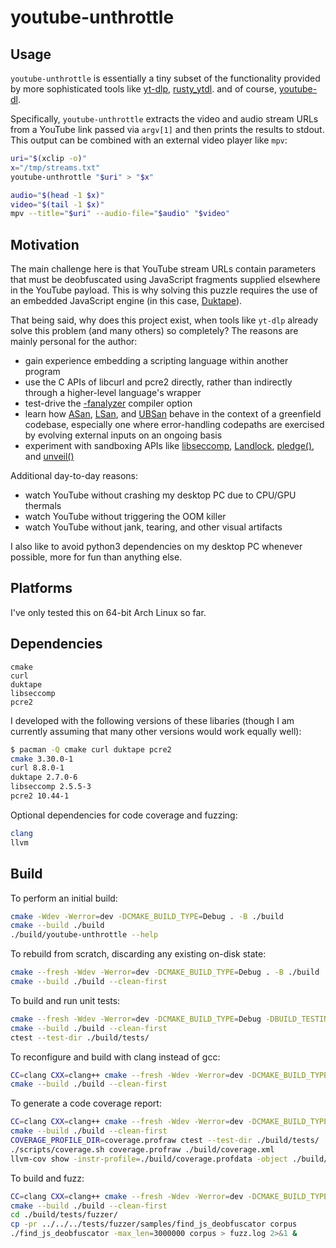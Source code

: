 # youtube-unthrottle

## Usage

`youtube-unthrottle` is essentially a tiny subset of the functionality
provided by more sophisticated tools like
[yt-dlp](https://github.com/yt-dlp/yt-dlp),
[rusty_ytdl](https://github.com/Mithronn/rusty_ytdl).
and of course, [youtube-dl](https://github.com/ytdl-org/youtube-dl).

Specifically, `youtube-unthrottle` extracts the video and audio stream URLs
from a YouTube link passed via `argv[1]` and then prints the results to stdout.
This output can be combined with an external video player like `mpv`:

```sh
uri="$(xclip -o)"
x="/tmp/streams.txt"
youtube-unthrottle "$uri" > "$x"

audio="$(head -1 $x)"
video="$(tail -1 $x)"
mpv --title="$uri" --audio-file="$audio" "$video"
```

## Motivation

The main challenge here is that YouTube stream URLs contain parameters
that must be deobfuscated using JavaScript fragments supplied elsewhere
in the YouTube payload. This is why solving this puzzle requires the use
of an embedded JavaScript engine (in this case,
[Duktape](https://duktape.org/)).

That being said, why does this project exist, when tools like `yt-dlp`
already solve this problem (and many others) so completely? The reasons
are mainly personal for the author:

- gain experience embedding a scripting language within another program
- use the C APIs of libcurl and pcre2 directly, rather than indirectly through
  a higher-level language's wrapper
- test-drive the [-fanalyzer](https://developers.redhat.com/blog/2020/03/26/static-analysis-in-gcc-10) compiler option
- learn how [ASan](https://clang.llvm.org/docs/AddressSanitizer.html),
  [LSan](https://clang.llvm.org/docs/LeakSanitizer.html),
  and [UBSan](https://clang.llvm.org/docs/UndefinedBehaviorSanitizer.html)
  behave in the context of a greenfield codebase, especially one where
  error-handling codepaths are exercised by evolving external inputs on
  an ongoing basis
- experiment with sandboxing APIs like
  [libseccomp](https://man.archlinux.org/man/seccomp_rule_add.3.en),
  [Landlock](https://docs.kernel.org/userspace-api/landlock.html),
  [pledge()](https://man.openbsd.org/pledge.2),
  and [unveil()](https://man.openbsd.org/unveil.2)

Additional day-to-day reasons:

- watch YouTube without crashing my desktop PC due to CPU/GPU thermals
- watch YouTube without triggering the OOM killer
- watch YouTube without jank, tearing, and other visual artifacts

I also like to avoid python3 dependencies on my desktop PC whenever possible,
more for fun than anything else.

## Platforms

I've only tested this on 64-bit Arch Linux so far.

## Dependencies

```
cmake
curl
duktape
libseccomp
pcre2
```

I developed with the following versions of these libaries (though I am
currently assuming that many other versions would work equally well):

```sh
$ pacman -Q cmake curl duktape pcre2
cmake 3.30.0-1
curl 8.8.0-1
duktape 2.7.0-6
libseccomp 2.5.5-3
pcre2 10.44-1
```

Optional dependencies for code coverage and fuzzing:

```sh
clang
llvm
```

## Build

To perform an initial build:

```sh
cmake -Wdev -Werror=dev -DCMAKE_BUILD_TYPE=Debug . -B ./build
cmake --build ./build
./build/youtube-unthrottle --help
```

To rebuild from scratch, discarding any existing on-disk state:

```sh
cmake --fresh -Wdev -Werror=dev -DCMAKE_BUILD_TYPE=Debug . -B ./build
cmake --build ./build --clean-first
```

To build and run unit tests:

```sh
cmake --fresh -Wdev -Werror=dev -DCMAKE_BUILD_TYPE=Debug -DBUILD_TESTING=1 . -B ./build
cmake --build ./build --clean-first
ctest --test-dir ./build/tests/
```

To reconfigure and build with clang instead of gcc:

```sh
CC=clang CXX=clang++ cmake --fresh -Wdev -Werror=dev -DCMAKE_BUILD_TYPE=Debug . -B ./build
cmake --build ./build --clean-first
```

To generate a code coverage report:

```sh
CC=clang CXX=clang++ cmake --fresh -Wdev -Werror=dev -DCMAKE_BUILD_TYPE=Debug -DBUILD_TESTING=1 -DBUILD_COVERAGE=1 . -B ./build
cmake --build ./build --clean-first
COVERAGE_PROFILE_DIR=coverage.profraw ctest --test-dir ./build/tests/
./scripts/coverage.sh coverage.profraw ./build/coverage.xml
llvm-cov show -instr-profile=./build/coverage.profdata -object ./build/youtube-unthrottle
```

To build and fuzz:

```sh
CC=clang CXX=clang++ cmake --fresh -Wdev -Werror=dev -DCMAKE_BUILD_TYPE=Release -DBUILD_TESTING=1 . -B ./build
cmake --build ./build --clean-first
cd ./build/tests/fuzzer/
cp -pr ../../../tests/fuzzer/samples/find_js_deobfuscator corpus
./find_js_deobfuscator -max_len=3000000 corpus > fuzz.log 2>&1 &
```
